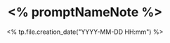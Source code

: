 ---
aliases: [] 
title: <% promptNameNote %>
date: <% tp.file.creation_date("YYYY-MM-DD HH:mm") %>
creation: <% tp.file.creation_date("YYYY-MM-DD HH:mm") %> 
updated: <%+ tp.file.last_modified_date("YYYY-MM-DD HH:mm") %>
url: <% promptUrlNote || "" %>
author:  
people: 
parent: [ [[<% jeiParentDate %>]] ]
tags:
-
locations:
rating:
emotion: 
---